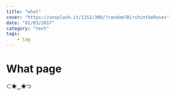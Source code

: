 ```yaml
---
title: "what"
cover: "https://unsplash.it/1152/300/?random?BirchintheRoses"
date: "01/03/2017"
category: "tech"
tags:
    - tag
---
```


# What page

⊂◉‿◉つ

